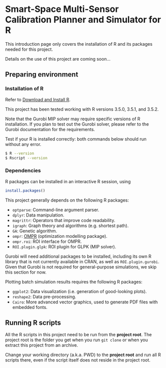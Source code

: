 # Smart-Space Multi-Sensor Calibration Planner and Simulator for R

This introduction page only covers the installation of R and its packages needed for this project.

Details on the use of this project are coming soon...

## Preparing environment

### Installation of R

Refer to [Download and Install R](https://cloud.r-project.org/).

This project has been tested working with R versions 3.5.0, 3.5.1, and 3.5.2.

Note that the Gurobi MIP solver may require specific versions of R installation. If you plan to test out the Gurobi solver, please refer to the Gurobi documentation for the requirements.

Test if your R is installed correctly: both commands below should run without any error.

```sh
$ R --version
$ Rscript --version
```

### Dependencies

R packages can be installed in an interactive R session, using
```r
install.packages()
```

This project generally depends on the following R packages:

- `optparse`: Command-line argument parser.
- `dplyr`: Data manipulation.
- `magrittr`: Operators that improve code readability.
- `igraph`: Graph theory and algorithms (e.g. shortest path).
- `GA`: Genetic algorithm.
- `ompr`: [OMPR](https://dirkschumacher.github.io/ompr/index.html) (optimization modelling package).
- `ompr.roi`: ROI interface for OMPR.
- `ROI.plugin.glpk`: ROI plugin for GLPK (MIP solver).

Gurobi will need additional packages to be installed, including its own R library that is not currently available in CRAN, as well as `ROI.plugin.gurobi`. Given that Gurobi is not required for general-purpose simulations, we skip this section for now.

Plotting batch simulation results requires the following R packages:

- `ggplot2`: Data visualization (i.e. generation of good-looking plots).
- `reshape2`: Data pre-processing.
- `Cairo`: More advanced vector graphics, used to generate PDF files with embedded fonts.

## Running R scripts

All the R scripts in this project need to be run from the **project root**.
The project root is the folder you get when you run `git clone` or when you extract this project from an archive.

Change your working directory (a.k.a. PWD) to the **project root** and run all R scripts there, even if the script itself does not reside in the project root.


